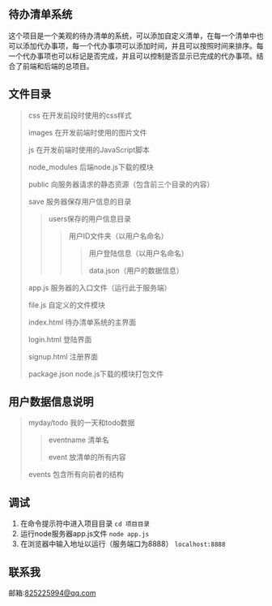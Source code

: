 ## 待办清单系统
这个项目是一个美观的待办清单的系统，可以添加自定义清单，在每一个清单中也可以添加代办事项，每一个代办事项可以添加时间，并且可以按照时间来排序。每一个代办事项也可以标记是否完成，并且可以控制是否显示已完成的代办事项。结合了前端和后端的总项目。

## 文件目录
> css 在开发前段时使用的css样式
>
> images 在开发前端时使用的图片文件
>
> js 在开发前端时使用的JavaScript脚本
>
> node_modules 后端node.js下载的模块
>
> public 向服务器请求的静态资源（包含前三个目录的内容）
>
> save 服务器保存用户信息的目录
>
>> users保存的用户信息目录
>>
>>> 用户ID文件夹（以用户名命名）
>>>
>>>> 用户登陆信息（以用户名命名）
>>>>
>>>> data.json（用户的数据信息）
>>>>
> app.js 服务器的入口文件（运行此于服务端）
>
> file.js 自定义的文件模块
>
> index.html 待办清单系统的主界面
>
> login.html 登陆界面
>
> signup.html 注册界面
>
> package.json node.js下载的模块打包文件

## 用户数据信息说明
> myday/todo 我的一天和todo数据
> 
>> eventname 清单名
>>
>> event 放清单的所有内容
>>
>events 包含所有向前者的结构

## 调试
1. 在命令提示符中进入项目目录
```cd 项目目录```
2. 运行node服务器app.js文件
```node app.js```
3. 在浏览器中输入地址以运行（服务端口为8888）
```localhost:8888```

## 联系我
邮箱:825225994@qq.com